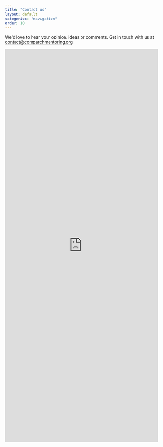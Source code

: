 ```yaml
---
title: "Contact us"
layout: default
categories: "navigation"
order: 10
---
```


We'd love to hear your opinion, ideas or comments. Get in touch with us at
[contact@comparchmentoring.org](mailto:contact@comparchmentoring.org)

<iframe class="embedded-form" style="width: 100%;"
onload='this.style.background = "none";'
src="https://docs.google.com/forms/d/e/1FAIpQLScYLU6gcRqpxKo69l6c8BBQguiWh9_OSZPnr2xxTzVwXwuFSA/viewform?embedded=true"
height="1290" frameborder="0" marginheight="0" allowtransparency="false"
marginwidth="0">Loading…</iframe>

